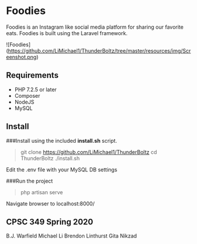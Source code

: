 # Foodies

Foodies is an Instagram like social media platform for sharing our favorite eats. Foodies is built using the Laravel framework.

![Foodies]
(https://github.com/LiMichael1/ThunderBoltz/tree/master/resources/img/Screenshot.png)

## Requirements

* PHP 7.2.5 or later
* Composer
* NodeJS
* MySQL

## Install

###Install using the included  **install.sh** script.

> git clone https://github.com/LiMichael1/ThunderBoltz
> cd ThunderBoltz
> ./install.sh

Edit the .env file with your MySQL DB settings

###Run the project

> php artisan serve

Navigate browser to localhost:8000/

## CPSC 349 Spring 2020

B.J. Warfield
Michael Li
Brendon Linthurst
Gita Nikzad